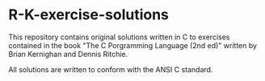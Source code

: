 # R-K-exercise-solutions

This repository contains original solutions written in C to exercises contained in the book "The C Porgramming Language (2nd ed)" written by Brian Kernighan and Dennis Ritchie. 

All solutions are written to conform with the ANSI C standard. 